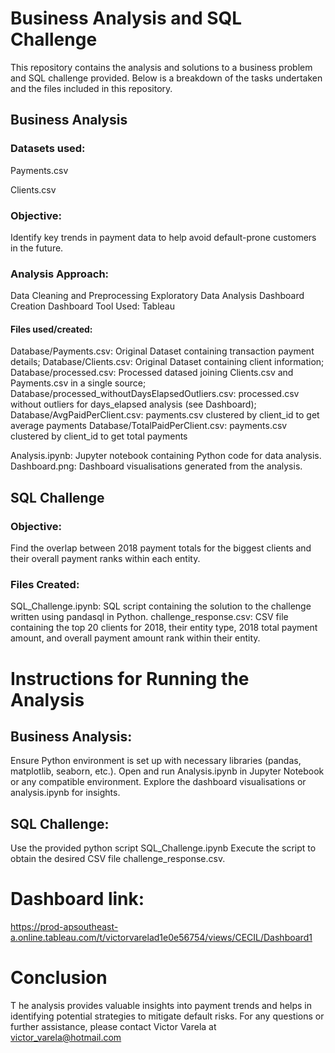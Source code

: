 # Business Analysis and SQL Challenge
This repository contains the analysis and solutions to a business problem and SQL challenge provided. Below is a breakdown of the tasks undertaken and the files included in this repository.

## Business Analysis

### Datasets used:

  Payments.csv

  Clients.csv

### Objective:
  Identify key trends in payment data to help avoid default-prone customers in the future.

### Analysis Approach:

  Data Cleaning and Preprocessing
  Exploratory Data Analysis
  Dashboard Creation
  Dashboard Tool Used: Tableau

#### Files used/created:

  Database/Payments.csv: Original Dataset containing transaction payment details;
  Database/Clients.csv: Original Dataset containing client information;
  Database/processed.csv: Processed datased joining Clients.csv and Payments.csv in a single source;
  Database/processed_withoutDaysElapsedOutliers.csv: processed.csv without outliers for days_elapsed analysis (see Dashboard);
  Database/AvgPaidPerClient.csv: payments.csv clustered by client_id to get average payments
  Database/TotalPaidPerClient.csv: payments.csv clustered by client_id to get total payments


  Analysis.ipynb: Jupyter notebook containing Python code for data analysis.
  Dashboard.png: Dashboard visualisations generated from the analysis.


## SQL Challenge
### Objective:
  Find the overlap between 2018 payment totals for the biggest clients and their overall payment ranks within each entity.

### Files Created:

  SQL_Challenge.ipynb: SQL script containing the solution to the challenge written using pandasql in Python.
  challenge_response.csv: CSV file containing the top 20 clients for 2018, their entity type, 2018 total payment amount, and overall payment amount rank within their entity.

# Instructions for Running the Analysis
## Business Analysis:

  Ensure Python environment is set up with necessary libraries (pandas, matplotlib, seaborn, etc.).
  Open and run Analysis.ipynb in Jupyter Notebook or any compatible environment.
  Explore the dashboard visualisations or analysis.ipynb for insights.

## SQL Challenge:

  Use the provided python script SQL_Challenge.ipynb
  Execute the script to obtain the desired CSV file challenge_response.csv.

# Dashboard link:

  https://prod-apsoutheast-a.online.tableau.com/t/victorvarelad1e0e56754/views/CECIL/Dashboard1

# Conclusion
T  he analysis provides valuable insights into payment trends and helps in identifying potential strategies to mitigate default risks. For any questions or further assistance, please contact Victor Varela at victor_varela@hotmail.com
